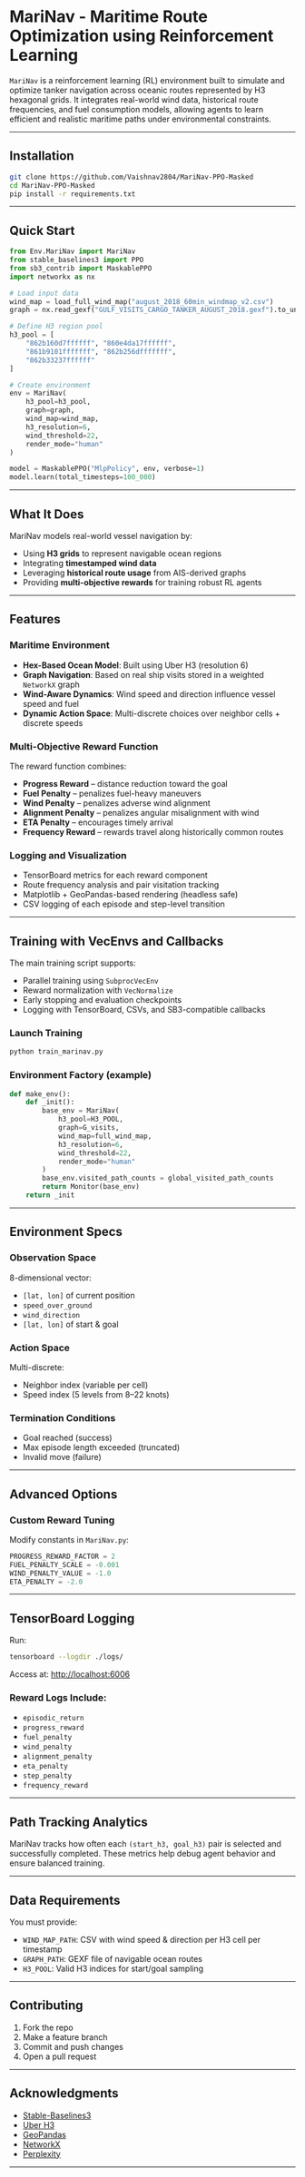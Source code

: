 # MariNav - Maritime Route Optimization using Reinforcement Learning

`MariNav` is a reinforcement learning (RL) environment built to simulate and optimize tanker navigation across oceanic routes represented by H3 hexagonal grids. It integrates real-world wind data, historical route frequencies, and fuel consumption models, allowing agents to learn efficient and realistic maritime paths under environmental constraints.

---

## Installation

```bash
git clone https://github.com/Vaishnav2804/MariNav-PPO-Masked
cd MariNav-PPO-Masked
pip install -r requirements.txt
```

---

## Quick Start

```python
from Env.MariNav import MariNav
from stable_baselines3 import PPO
from sb3_contrib import MaskablePPO
import networkx as nx

# Load input data
wind_map = load_full_wind_map("august_2018_60min_windmap_v2.csv")
graph = nx.read_gexf("GULF_VISITS_CARGO_TANKER_AUGUST_2018.gexf").to_undirected()

# Define H3 region pool
h3_pool = [
    "862b160d7ffffff", "860e4da17ffffff",
    "861b9101fffffff", "862b256dfffffff",
    "862b33237ffffff"
]

# Create environment
env = MariNav(
    h3_pool=h3_pool,
    graph=graph,
    wind_map=wind_map,
    h3_resolution=6,
    wind_threshold=22,
    render_mode="human"
)

model = MaskablePPO("MlpPolicy", env, verbose=1)
model.learn(total_timesteps=100_000)
```

---

## What It Does

MariNav models real-world vessel navigation by:

* Using **H3 grids** to represent navigable ocean regions
* Integrating **timestamped wind data**
* Leveraging **historical route usage** from AIS-derived graphs
* Providing **multi-objective rewards** for training robust RL agents

---

## Features

### Maritime Environment

* **Hex-Based Ocean Model**: Built using Uber H3 (resolution 6)
* **Graph Navigation**: Based on real ship visits stored in a weighted `NetworkX` graph
* **Wind-Aware Dynamics**: Wind speed and direction influence vessel speed and fuel
* **Dynamic Action Space**: Multi-discrete choices over neighbor cells + discrete speeds

### Multi-Objective Reward Function

The reward function combines:

* **Progress Reward** – distance reduction toward the goal
* **Fuel Penalty** – penalizes fuel-heavy maneuvers
* **Wind Penalty** – penalizes adverse wind alignment
* **Alignment Penalty** – penalizes angular misalignment with wind
* **ETA Penalty** – encourages timely arrival
* **Frequency Reward** – rewards travel along historically common routes

### Logging and Visualization

* TensorBoard metrics for each reward component
* Route frequency analysis and pair visitation tracking
* Matplotlib + GeoPandas-based rendering (headless safe)
* CSV logging of each episode and step-level transition

---



## Training with VecEnvs and Callbacks

The main training script supports:

* Parallel training using `SubprocVecEnv`
* Reward normalization with `VecNormalize`
* Early stopping and evaluation checkpoints
* Logging with TensorBoard, CSVs, and SB3-compatible callbacks

### Launch Training

```bash
python train_marinav.py
```

### Environment Factory (example)

```python
def make_env():
    def _init():
        base_env = MariNav(
            h3_pool=H3_POOL,
            graph=G_visits,
            wind_map=full_wind_map,
            h3_resolution=6,
            wind_threshold=22,
            render_mode="human"
        )
        base_env.visited_path_counts = global_visited_path_counts
        return Monitor(base_env)
    return _init
```

---

##  Environment Specs

### Observation Space

8-dimensional vector:

* `[lat, lon]` of current position
* `speed_over_ground`
* `wind_direction`
* `[lat, lon]` of start & goal

### Action Space

Multi-discrete:

* Neighbor index (variable per cell)
* Speed index (5 levels from 8–22 knots)

### Termination Conditions

* Goal reached (success)
* Max episode length exceeded (truncated)
* Invalid move (failure)

---

## Advanced Options

### Custom Reward Tuning

Modify constants in `MariNav.py`:

```python
PROGRESS_REWARD_FACTOR = 2
FUEL_PENALTY_SCALE = -0.001
WIND_PENALTY_VALUE = -1.0
ETA_PENALTY = -2.0
```

---

## TensorBoard Logging

Run:

```bash
tensorboard --logdir ./logs/
```

Access at: [http://localhost:6006](http://localhost:6006)

### Reward Logs Include:

* `episodic_return`
* `progress_reward`
* `fuel_penalty`
* `wind_penalty`
* `alignment_penalty`
* `eta_penalty`
* `step_penalty`
* `frequency_reward`

---

## Path Tracking Analytics

MariNav tracks how often each `(start_h3, goal_h3)` pair is selected and successfully completed. These metrics help debug agent behavior and ensure balanced training.

---

## Data Requirements

You must provide:

* `WIND_MAP_PATH`: CSV with wind speed & direction per H3 cell per timestamp
* `GRAPH_PATH`: GEXF file of navigable ocean routes
* `H3_POOL`: Valid H3 indices for start/goal sampling

---

## Contributing

1. Fork the repo
2. Make a feature branch
3. Commit and push changes
4. Open a pull request

---

## Acknowledgments

* [Stable-Baselines3](https://github.com/DLR-RM/stable-baselines3)
* [Uber H3](https://h3geo.org/)
* [GeoPandas](https://geopandas.org/)
* [NetworkX](https://networkx.org/)
* [Perplexity](https://www.perplexity.ai/)
---